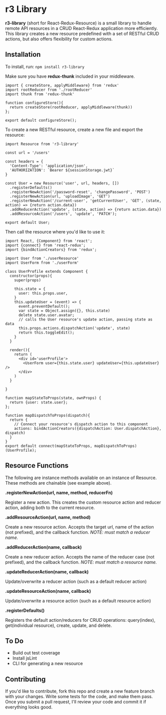 # r3 Library

**r3-library** (short for React-Redux-Resource) is a small library to handle remote API resources in a CRUD React-Redux application more efficiently. This library creates a new resource predefined with a set of RESTful CRUD actions, but also offers flexibility for custom actions. 

## Installation

To install, run:
`npm install r3-library`

Make sure you have **redux-thunk** included in your middleware. 

```
import { createStore, applyMiddleware} from 'redux'
import rootReducer from './rootReducer'
import thunk from 'redux-thunk'

function configureStore(){
  return createStore(rootReducer, applyMiddleware(thunk))
};

export default configureStore();
```

To create a new RESTful resource, create a new file and export the resource:

```
import Resource from 'r3-library'

const url = '/users'

const headers = {
  'Content-Type': 'application/json',
  'AUTHORIZATION': `Bearer ${sessionStorage.jwt}`
}

const User = new Resource('user', url, headers, [])
  .registerDefaults()
  .registerNewAction('/password-reset', 'changePassword', 'POST')
  .registerNewAction(url, 'uploadImage', 'GET')
  .registerNewAction('/current-user', 'getCurrentUser', 'GET', (state, action) => {return action.data})
  .addReducerAction('update', (state, action) => {return action.data})
  .addResourceAction('/users', 'update', 'PATCH');

export default User;
```

Then call the resource where you'd like to use it:

```
import React, {Component} from 'react';
import {connect} from 'react-redux';  
import {bindActionCreators} from 'redux'; 

import User from './userResource'
import UserForm from './userForm'

class UserProfile extends Component {
  constructor(props){
    super(props) 

    this.state = {
      user: this.props.user,
    }
    this.updateUser = (event) => {
      event.preventDefault();
      var state = Object.assign({}, this.state)
      delete state.user.avatar;
      // calls the User resource's update action, passing state as data
      this.props.actions.dispatchAction('update', state)
      return this.toggleEdit();
    }
  }

  render(){
    return (
      <div id='userProfile'>
        <UserForm user={this.state.user} updateUser={this.updateUser} /> 
      </div>
    )
  }

}

function mapStateToProps(state, ownProps) { 
  return {user: state.user};
};

function mapDispatchToProps(dispatch){
  return {
    // Connect your resource's dispatch action to this component
    actions: bindActionCreators({dispatchAction: User.dispatchAction}, dispatch)
  }
}
export default connect(mapStateToProps, mapDispatchToProps)(UserProfile);
```

## Resource Functions

The following are instance methods available on an instance of Resource. These methods are chainable (see example above).

**.registerNewAction(url, name, method, reducerFn)**

Register a new action. This creates the custom resource action and reducer action, adding both to the current resource.

**.addResourceAction(url, name, method)**

Create a new resource action. Accepts the target url, name of the action (not prefixed), and the callback function. *NOTE: must match a reducer name.*

**.addReducerAction(name, callback)**

Create a new reducer action. Accepts the name of the reducer case (not prefixed), and the callback function. *NOTE: must match a resource name.*

**.updateReducerAction(name, callback)**

Update/overwrite a reducer action (such as a default reducer action) 

**.updateResourceAction(name, callback)**

Update/overwrite a resource action (such as a default resource action)

**.registerDefaults()**

Registers the default action/reducers for CRUD operations: query(index), get(individual resource), create, update, and delete.

## To Do

  - Build out test coverage 
  - Install jsLint
  - CLI for generating a new resource

## Contributing

If you'd like to contribute, fork this repo and create a new feature branch with your changes. Write some tests for the code, and make them pass. Once you submit a pull request, I'll review your code and commit it if everything looks good. 
